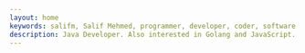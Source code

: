 ```yaml
---
layout: home
keywords: salifm, Salif Mehmed, programmer, developer, coder, software engineer, Java, Golang, i5, NodeJS, Bulgaria
description: Java Developer. Also interested in Golang and JavaScript.
---
```

